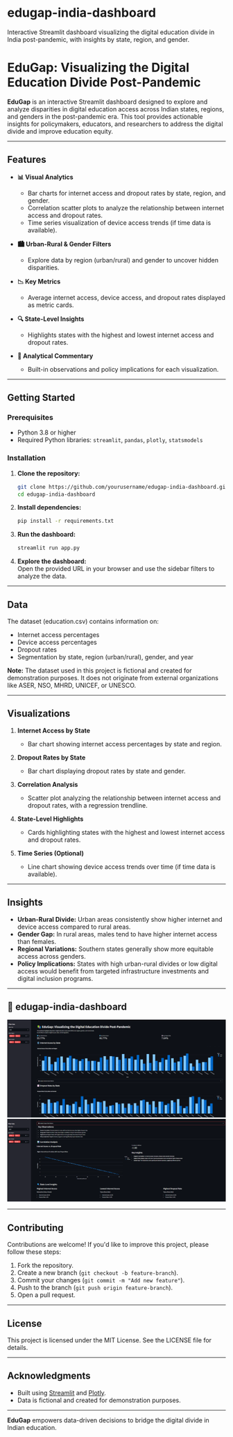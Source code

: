 # edugap-india-dashboard
Interactive Streamlit dashboard visualizing the digital education divide in India post-pandemic, with insights by state, region, and gender.

# EduGap: Visualizing the Digital Education Divide Post-Pandemic

**EduGap** is an interactive Streamlit dashboard designed to explore and analyze disparities in digital education access across Indian states, regions, and genders in the post-pandemic era. This tool provides actionable insights for policymakers, educators, and researchers to address the digital divide and improve education equity.

---

## Features

- **📊 Visual Analytics**  
  - Bar charts for internet access and dropout rates by state, region, and gender.
  - Correlation scatter plots to analyze the relationship between internet access and dropout rates.
  - Time series visualization of device access trends (if time data is available).

- **🏙️ Urban-Rural & Gender Filters**  
  - Explore data by region (urban/rural) and gender to uncover hidden disparities.

- **📉 Key Metrics**  
  - Average internet access, device access, and dropout rates displayed as metric cards.

- **🔍 State-Level Insights**  
  - Highlights states with the highest and lowest internet access and dropout rates.

- **📝 Analytical Commentary**  
  - Built-in observations and policy implications for each visualization.

---

## Getting Started

### Prerequisites

- Python 3.8 or higher
- Required Python libraries: `streamlit`, `pandas`, `plotly`, `statsmodels`

### Installation

1. **Clone the repository:**
   ```bash
   git clone https://github.com/yourusername/edugap-india-dashboard.git
   cd edugap-india-dashboard
   ```

2. **Install dependencies:**
   ```bash
   pip install -r requirements.txt
   ```

3. **Run the dashboard:**
   ```bash
   streamlit run app.py
   ```

4. **Explore the dashboard:**  
   Open the provided URL in your browser and use the sidebar filters to analyze the data.

---

## Data

The dataset (education.csv) contains information on:
- Internet access percentages
- Device access percentages
- Dropout rates
- Segmentation by state, region (urban/rural), gender, and year

**Note:** The dataset used in this project is fictional and created for demonstration purposes. It does not originate from external organizations like ASER, NSO, MHRD, UNICEF, or UNESCO.

---

## Visualizations

1. **Internet Access by State**  
   - Bar chart showing internet access percentages by state and region.

2. **Dropout Rates by State**  
   - Bar chart displaying dropout rates by state and gender.

3. **Correlation Analysis**  
   - Scatter plot analyzing the relationship between internet access and dropout rates, with a regression trendline.

4. **State-Level Highlights**  
   - Cards highlighting states with the highest and lowest internet access and dropout rates.

5. **Time Series (Optional)**  
   - Line chart showing device access trends over time (if time data is available).

---

## Insights

- **Urban-Rural Divide:** Urban areas consistently show higher internet and device access compared to rural areas.
- **Gender Gap:** In rural areas, males tend to have higher internet access than females.
- **Regional Variations:** Southern states generally show more equitable access across genders.
- **Policy Implications:** States with high urban-rural divides or low digital access would benefit from targeted infrastructure investments and digital inclusion programs.

---
## 📖 edugap-india-dashboard

![Dashboard Screenshot](ed1.png)
![Dashboard Screenshot](ed2.png)

---

## Contributing

Contributions are welcome! If you'd like to improve this project, please follow these steps:

1. Fork the repository.
2. Create a new branch (`git checkout -b feature-branch`).
3. Commit your changes (`git commit -m "Add new feature"`).
4. Push to the branch (`git push origin feature-branch`).
5. Open a pull request.

---

## License

This project is licensed under the MIT License. See the LICENSE file for details.

---

## Acknowledgments

- Built using [Streamlit](https://streamlit.io/) and [Plotly](https://plotly.com/).
- Data is fictional and created for demonstration purposes.

---

**EduGap** empowers data-driven decisions to bridge the digital divide in Indian education.
